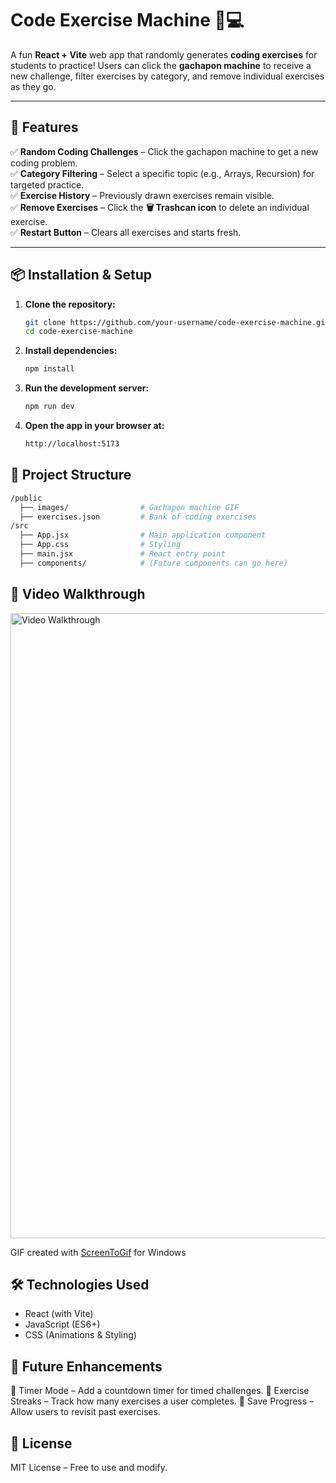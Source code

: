 # **Code Exercise Machine 🎰💻**  

A fun **React + Vite** web app that randomly generates **coding exercises** for students to practice! Users can click the **gachapon machine** to receive a new challenge, filter exercises by category, and remove individual exercises as they go.  

---

## **🚀 Features**  
✅ **Random Coding Challenges** – Click the gachapon machine to get a new coding problem.  
✅ **Category Filtering** – Select a specific topic (e.g., Arrays, Recursion) for targeted practice.  
✅ **Exercise History** – Previously drawn exercises remain visible.  
✅ **Remove Exercises** – Click the **🗑 Trashcan icon** to delete an individual exercise.  
✅ **Restart Button** – Clears all exercises and starts fresh.  

---

## **📦 Installation & Setup**  
1. **Clone the repository:**  
   ```bash
   git clone https://github.com/your-username/code-exercise-machine.git
   cd code-exercise-machine
   ```

2. **Install dependencies:**
   ```bash
   npm install
   ```

3. **Run the development server:**
   ```bash
   npm run dev
   ```

4. **Open the app in your browser at:**
   ```bash
   http://localhost:5173
   ```

## **📂 Project Structure**
```bash
/public
  ├── images/                # Gachapon machine GIF
  ├── exercises.json         # Bank of coding exercises
/src
  ├── App.jsx                # Main application component
  ├── App.css                # Styling
  ├── main.jsx               # React entry point
  ├── components/            # (Future components can go here)
```

## **🎥 Video Walkthrough**
<img src='https://github.com/weiraven/practice-projects/code-exercises-gachapon/public/images/exercise-machine-demo.gif' title='Video Walkthrough' width='1000' alt='Video Walkthrough' />

GIF created with [ScreenToGif](https://www.screentogif.com/) for Windows

## **🛠 Technologies Used**
- React (with Vite)
- JavaScript (ES6+)
- CSS (Animations & Styling)

## **📌 Future Enhancements**
🔹 Timer Mode – Add a countdown timer for timed challenges.
🔹 Exercise Streaks – Track how many exercises a user completes.
🔹 Save Progress – Allow users to revisit past exercises.

## **📜 License**
MIT License – Free to use and modify.



